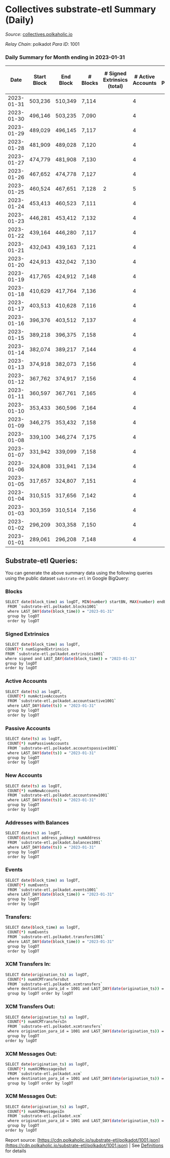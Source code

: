 # Collectives substrate-etl Summary (Daily)

_Source_: [collectives.polkaholic.io](https://collectives.polkaholic.io)

*Relay Chain*: polkadot
*Para ID*: 1001



### Daily Summary for Month ending in 2023-01-31


| Date | Start Block | End Block | # Blocks | # Signed Extrinsics (total) | # Active Accounts | # Passive | # New | # Addresses with Balances | # Events | # Transfers | # XCM Transfers In | # XCM Transfers Out | # XCM In | # XCM Out | Issues | 
| ---- | ----------- | --------- | -------- | --------------------------- | ----------------- | --------- | ----- | ------------------------- | -------- | ----------- | ------------------ | ------------------- | -------- | --------- | ------ |
| 2023-01-31 | 503,236 | 510,349 | 7,114 |  | 4 |  |  | 18 | 14,232 |   |   |   |  |  |  |
| 2023-01-30 | 496,146 | 503,235 | 7,090 |  | 4 |  |  | 18 | 14,184 |   |   |   |  |  |  |
| 2023-01-29 | 489,029 | 496,145 | 7,117 |  | 4 |  |  | 18 | 14,238 |   |   |   |  |  |  |
| 2023-01-28 | 481,909 | 489,028 | 7,120 |  | 4 |  |  | 18 | 14,244 |   |   |   |  |  |  |
| 2023-01-27 | 474,779 | 481,908 | 7,130 |  | 4 |  |  | 18 | 14,264 |   |   |   |  |  |  |
| 2023-01-26 | 467,652 | 474,778 | 7,127 |  | 4 |  |  | 18 | 14,258 |   |   |   |  |  |  |
| 2023-01-25 | 460,524 | 467,651 | 7,128 | 2 | 5 |  | 1 | 18 | 14,262 |   |   |   |  |  |  |
| 2023-01-24 | 453,413 | 460,523 | 7,111 |  | 4 |  |  | 17 | 14,226 |   |   |   |  |  |  |
| 2023-01-23 | 446,281 | 453,412 | 7,132 |  | 4 |  |  | 17 | 14,268 |   |   |   |  |  |  |
| 2023-01-22 | 439,164 | 446,280 | 7,117 |  | 4 |  |  | 17 | 14,238 |   |   |   |  |  |  |
| 2023-01-21 | 432,043 | 439,163 | 7,121 |  | 4 |  |  | 17 | 14,245 |   |   |   |  |  |  |
| 2023-01-20 | 424,913 | 432,042 | 7,130 |  | 4 |  |  | 17 | 14,264 |   |   |   |  |  |  |
| 2023-01-19 | 417,765 | 424,912 | 7,148 |  | 4 |  |  | 17 | 14,300 |   |   |   |  |  |  |
| 2023-01-18 | 410,629 | 417,764 | 7,136 |  | 4 |  |  | 17 | 14,283 |   |   |   |  |  |  |
| 2023-01-17 | 403,513 | 410,628 | 7,116 |  | 4 |  |  | 17 | 14,236 |   |   |   |  |  |  |
| 2023-01-16 | 396,376 | 403,512 | 7,137 |  | 4 |  |  | 17 | 14,278 |   |   |   |  |  |  |
| 2023-01-15 | 389,218 | 396,375 | 7,158 |  | 4 |  |  | 17 | 14,320 |   |   |   |  |  |  |
| 2023-01-14 | 382,074 | 389,217 | 7,144 |  | 4 |  |  | 17 | 14,292 |   |   |   |  |  |  |
| 2023-01-13 | 374,918 | 382,073 | 7,156 |  | 4 |  |  | 17 | 14,320 |   |   |   |  |  |  |
| 2023-01-12 | 367,762 | 374,917 | 7,156 |  | 4 |  |  | 17 | 14,316 |   |   |   |  |  |  |
| 2023-01-11 | 360,597 | 367,761 | 7,165 |  | 4 |  |  | 17 | 14,334 |   |   |   |  |  |  |
| 2023-01-10 | 353,433 | 360,596 | 7,164 |  | 4 |  |  | 17 | 14,332 |   |   |   |  |  |  |
| 2023-01-09 | 346,275 | 353,432 | 7,158 |  | 4 |  |  | 17 | 14,320 |   |   |   |  |  |  |
| 2023-01-08 | 339,100 | 346,274 | 7,175 |  | 4 |  |  | 17 | 14,354 |   |   |   |  |  |  |
| 2023-01-07 | 331,942 | 339,099 | 7,158 |  | 4 |  |  | 17 | 14,320 |   |   |   |  |  |  |
| 2023-01-06 | 324,808 | 331,941 | 7,134 |  | 4 |  |  | 17 | 14,272 |   |   |   |  |  |  |
| 2023-01-05 | 317,657 | 324,807 | 7,151 |  | 4 |  |  | 17 | 14,306 |   |   |   |  |  |  |
| 2023-01-04 | 310,515 | 317,656 | 7,142 |  | 4 |  |  | 17 | 14,288 |   |   |   |  |  |  |
| 2023-01-03 | 303,359 | 310,514 | 7,156 |  | 4 |  |  | 17 | 14,316 |   |   |   |  |  |  |
| 2023-01-02 | 296,209 | 303,358 | 7,150 |  | 4 |  |  | 17 | 14,304 |   |   |   |  |  |  |
| 2023-01-01 | 289,061 | 296,208 | 7,148 |  | 4 |  |  | 17 | 14,300 |   |   |   |  |  |  |

## Substrate-etl Queries:
You can generate the above summary data using the following queries using the public dataset `substrate-etl` in Google BigQuery:

### Blocks
```bash
SELECT date(block_time) as logDT, MIN(number) startBN, MAX(number) endBN, COUNT(*) numBlocks 
 FROM `substrate-etl.polkadot.blocks1001`  
 where LAST_DAY(date(block_time)) = "2023-01-31" 
 group by logDT 
 order by logDT
```

### Signed Extrinsics
```bash
SELECT date(block_time) as logDT, 
COUNT(*) numSignedExtrinsics 
FROM `substrate-etl.polkadot.extrinsics1001`  
where signed and LAST_DAY(date(block_time)) = "2023-01-31" 
group by logDT 
order by logDT
```

### Active Accounts
```bash
SELECT date(ts) as logDT, 
 COUNT(*) numActiveAccounts 
 FROM `substrate-etl.polkadot.accountsactive1001` 
 where LAST_DAY(date(ts)) = "2023-01-31" 
 group by logDT 
 order by logDT
```

### Passive Accounts
```bash
SELECT date(ts) as logDT, 
 COUNT(*) numPassiveAccounts 
 FROM `substrate-etl.polkadot.accountspassive1001` 
 where LAST_DAY(date(ts)) = "2023-01-31" 
 group by logDT 
 order by logDT
```

### New Accounts
```bash
SELECT date(ts) as logDT, 
 COUNT(*) numNewAccounts 
 FROM `substrate-etl.polkadot.accountsnew1001` 
 where LAST_DAY(date(ts)) = "2023-01-31" 
 group by logDT
 order by logDT
```

### Addresses with Balances
```bash
SELECT date(ts) as logDT,
 COUNT(distinct address_pubkey) numAddress 
 FROM `substrate-etl.polkadot.balances1001` 
 where LAST_DAY(date(ts)) = "2023-01-31" 
 group by logDT 
 order by logDT
```

### Events
```bash
SELECT date(block_time) as logDT, 
 COUNT(*) numEvents 
 FROM `substrate-etl.polkadot.events1001` 
 where LAST_DAY(date(block_time)) = "2023-01-31" 
 group by logDT 
 order by logDT
```

### Transfers:
```bash
SELECT date(block_time) as logDT, 
 COUNT(*) numEvents 
 FROM `substrate-etl.polkadot.transfers1001` 
 where LAST_DAY(date(block_time)) = "2023-01-31" 
 group by logDT 
 order by logDT
```

### XCM Transfers In:
```bash
SELECT date(origination_ts) as logDT, 
 COUNT(*) numXCMTransfersOut 
 FROM `substrate-etl.polkadot.xcmtransfers` 
 where destination_para_id = 1001 and LAST_DAY(date(origination_ts)) = "2023-01-31" 
 group by logDT order by logDT
```

### XCM Transfers Out:
```bash
SELECT date(origination_ts) as logDT, 
 COUNT(*) numXCMTransfersIn 
 FROM `substrate-etl.polkadot.xcmtransfers` 
 where origination_para_id = 1001 and LAST_DAY(date(origination_ts)) = "2023-01-31" 
 group by logDT 
order by logDT
```

### XCM Messages Out:
```bash
SELECT date(origination_ts) as logDT, 
 COUNT(*) numXCMMessagesOut 
 FROM `substrate-etl.polkadot.xcm` 
 where destination_para_id = 1001 and LAST_DAY(date(origination_ts)) = "2023-01-31" 
 group by logDT order by logDT
```

### XCM Messages Out:
```bash
SELECT date(origination_ts) as logDT, 
 COUNT(*) numXCMMessagesIn 
 FROM `substrate-etl.polkadot.xcm` 
 where origination_para_id = 1001 and LAST_DAY(date(origination_ts)) = "2023-01-31" 
 group by logDT 
order by logDT
```


Report source: [https://cdn.polkaholic.io/substrate-etl/polkadot/1001.json](https://cdn.polkaholic.io/substrate-etl/polkadot/1001.json) | See [Definitions](/DEFINITIONS.md) for details
